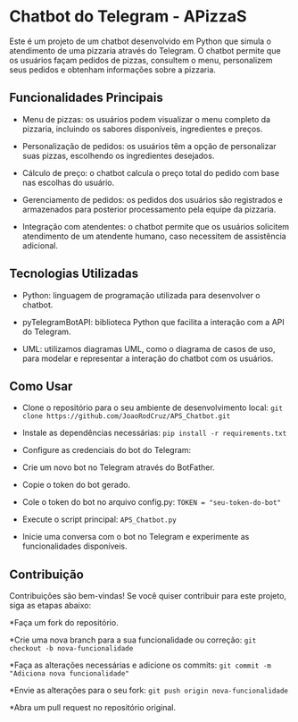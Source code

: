 # Chatbot do Telegram - APizzaS

Este é um projeto de um chatbot desenvolvido em Python que simula o atendimento de uma pizzaria através do Telegram. O chatbot permite que os usuários façam pedidos de pizzas, consultem o menu, personalizem seus pedidos e obtenham informações sobre a pizzaria.

## Funcionalidades Principais
* Menu de pizzas: os usuários podem visualizar o menu completo da pizzaria, incluindo os sabores disponíveis, ingredientes e preços.

* Personalização de pedidos: os usuários têm a opção de personalizar suas pizzas, escolhendo os ingredientes desejados.

* Cálculo de preço: o chatbot calcula o preço total do pedido com base nas escolhas do usuário.

* Gerenciamento de pedidos: os pedidos dos usuários são registrados e armazenados para posterior processamento pela equipe da pizzaria.

* Integração com atendentes: o chatbot permite que os usuários solicitem atendimento de um atendente humano, caso necessitem de assistência adicional.

## Tecnologias Utilizadas
* Python: linguagem de programação utilizada para desenvolver o chatbot.

* pyTelegramBotAPI: biblioteca Python que facilita a interação com a API do Telegram.

* UML: utilizamos diagramas UML, como o diagrama de casos de uso, para modelar e representar a interação do chatbot com os usuários.

## Como Usar

* Clone o repositório para o seu ambiente de desenvolvimento local:
`git clone https://github.com/JoaoRodCruz/APS_Chatbot.git`

* Instale as dependências necessárias:
`pip install -r requirements.txt`

* Configure as credenciais do bot do Telegram:

* Crie um novo bot no Telegram através do BotFather.

* Copie o token do bot gerado.

* Cole o token do bot no arquivo config.py:
`TOKEN = "seu-token-do-bot"`

* Execute o script principal:
`APS_Chatbot.py`

* Inicie uma conversa com o bot no Telegram e experimente as funcionalidades disponíveis.

## Contribuição

Contribuições são bem-vindas! Se você quiser contribuir para este projeto, siga as etapas abaixo:

*Faça um fork do repositório.

*Crie uma nova branch para a sua funcionalidade ou correção:
`git checkout -b nova-funcionalidade`

*Faça as alterações necessárias e adicione os commits:
`git commit -m "Adiciona nova funcionalidade"`

*Envie as alterações para o seu fork:
`git push origin nova-funcionalidade`

*Abra um pull request no repositório original.